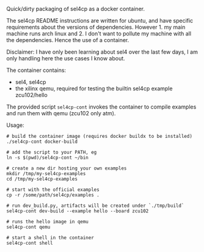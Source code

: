 Quick/dirty packaging of sel4cp as a docker container.

The sel4cp README instructions are written for ubuntu, and have specific requirements
about the versions of dependencies.
However 1. my main machine runs arch linux and 2. I don't want to pollute
my machine with all the dependencies. Hence the use of a container.

Disclaimer: I have only been learning about sel4 over the last few days, I am
only handling here the use cases I know about.

The container contains:
- sel4, sel4cp
- the xilinx qemu, required for testing the builtin sel4cp example zcu102/hello

The provided script `sel4cp-cont` invokes the container to compile examples and run
them with qemu (zcu102 only atm).

Usage:
```
# build the container image (requires docker buildx to be installed)
./sel4cp-cont docker-build

# add the script to your PATH, eg
ln -s $(pwd)/sel4cp-cont ~/bin

# create a new dir hosting your own examples
mkdir /tmp/my-sel4cp-examples
cd /tmp/my-sel4cp-examples

# start with the official examples
cp -r /some/path/sel4cp/examples .

# run dev_build.py, artifacts will be created under `./tmp/build`
sel4cp-cont dev-build --example hello --board zcu102

# runs the hello image in qemu
sel4cp-cont qemu

# start a shell in the container
sel4cp-cont shell
```
